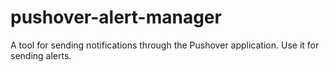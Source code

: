 # pushover-alert-manager
A tool for sending notifications through the Pushover application. Use it for sending alerts.
